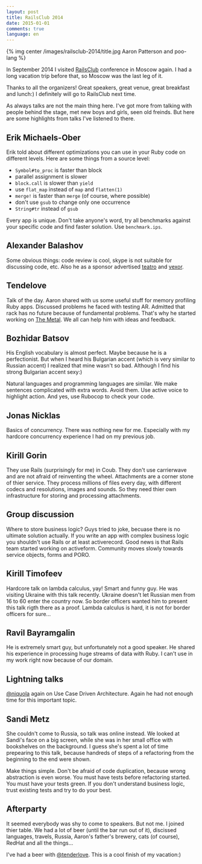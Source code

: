 ```yaml
---
layout: post
title: RailsClub 2014
date: 2015-01-01
comments: true
language: en
---
```


{% img center /images/railsclub-2014/title.jpg Aaron Patterson and poo-lang %}

In September 2014 I visited [RailsClub](http://railsclub.ru) conference in Moscow again. I had a long vacation trip before that, so Moscow was the last leg of it.

Thanks to all the organizers! Great speakers, great venue, great breakfast and lunch:) I definitely will go to RailsClub next time.

As always talks are not the main thing here. I've got more from talking with people behind the stage, met new boys and girls, seen old freinds. But here are some highlights from talks I've listened to there.

## Erik Michaels-Ober
Erik told about different optimizations you can use in your Ruby code on different levels. Here are some things from a source level:

* `Symbol#to_proc` is faster than block
* parallel assignment is slower
* `block.call` is slower than `yield`
* use `flat_map` instead of `map` and `flatten(1)`
* `merge!` is faster than `merge` (of course, where possible)
* don't use `gsub` to change only one occurrence
* `String#tr` instead of `gsub`

Every app is unique. Don't take anyone's word, try all benchmarks against your specific code and find faster solution. Use `benchmark.ips`.

## Alexander Balashov
Some obvious things: code review is cool, skype is not suitable for discussing code, etc. Also he as a sponsor advertised [teatro](https://teatro.io) and [vexor](https://vexor.io).

## Tendelove
Talk of the day. Aaron shared with us some useful stuff for memory profiling Ruby apps. Discussed problems he faced with testing AR. Admitted that rack has no future because of fundamental problems. That's why he started working on [The Metal](https://github.com/tenderlove/the_metal). We all can help him with ideas and feedback.

## Bozhidar Batsov
His English vocabulary is almost perfect. Maybe because he is a perfectionist. But when I heard his Bulgarian accent (which is very similar to Russian accent) I realized that mine wasn't so bad. Although I find his strong Bulgarian accent sexy:)

Natural languages and programming languages are similar. We make sentences complicated with extra words. Avoid them. Use active voice to highlight action. And yes, use Rubocop to check your code.

## Jonas Nicklas
Basics of concurrency. There was nothing new for me. Especially with my hardcore concurrency experience I had on my previous job.

## Kirill Gorin
They use Rails (surprisingly for me) in Coub. They don't use carrierwave and are not afraid of reinventing the wheel. Attachments are a corner stone of thier service. They process millions of files every day, with different codecs and resolutions, images and sounds. So they need thier own infrastructure for storing and processing attachments.

## Group discussion
Where to store business logic? Guys tried to joke, becuase there is no ultimate solution actually. If you write an app with complex business logic you shouldn't use Rails or at least activerecord. Good news is that Rails team started working on activeform. Community moves slowly towards service objects, forms and PORO.

## Kirill Timofeev
Hardcore talk on lambda calculus, yay! Smart and funny guy. He was visiting Ukraine with this talk recently. Ukraine doesn't let Russian men from 16 to 60 enter the country now. So border officers wanted him to present this talk rigth there as a proof. Lambda calculus is hard, it is not for border officers for sure...

## Ravil Bayramgalin
He is extremely smart guy, but unfortunately not a good speaker. He shared his experience in processing huge streams of data with Ruby. I can't use in my work right now because of our domain.

## Lightning talks
[@niquola](https://twitter.com/niquola) again on Use Case Driven Architecture. Again he had not enough time for this important topic.

## Sandi Metz
She couldn't come to Russia, so talk was online instead. We looked at Sandi's face on a big screen, while she was in her small office with bookshelves on the background. I guess she's spent a lot of time prepearing to this talk, because handreds of steps of a refactoring from the beginning to the end were shown.

Make things simple. Don't be afraid of code duplication, because wrong abstraction is even worse. You must have tests before refactoring started. You must have your tests green. If you don't understand business logic, trust existing tests and try to do your best.

## Afterparty
It seemed everybody was shy to come to speakers. But not me. I joined thier table. We had a lot of beer (until the bar run out of it), discissed languages, travels, Russia, Aaron's father's brewery, cats (of course), RedHat and all the things...

I've had a beer with [@tenderlove](https://twitter.com/tenderlove). This is a cool finish of my vacation:)